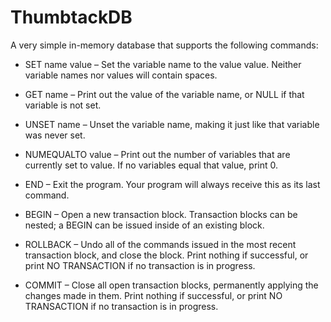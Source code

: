 # ThumbtackDB

A very simple in-memory database that supports the following commands:

* SET name value – Set the variable name to the value value. Neither variable names nor values will contain spaces.

* GET name – Print out the value of the variable name, or NULL if that variable is not set.

* UNSET name – Unset the variable name, making it just like that variable was never set.

* NUMEQUALTO value – Print out the number of variables that are currently set to value. If no variables equal that value, print 0.

* END – Exit the program. Your program will always receive this as its last command.

* BEGIN – Open a new transaction block. Transaction blocks can be nested; a BEGIN can be issued inside of an existing block.

* ROLLBACK – Undo all of the commands issued in the most recent transaction block, and close the block. Print nothing if successful, or print NO TRANSACTION if no transaction is in progress.

* COMMIT – Close all open transaction blocks, permanently applying the changes made in them. Print nothing if successful, or print NO TRANSACTION if no transaction is in progress.
